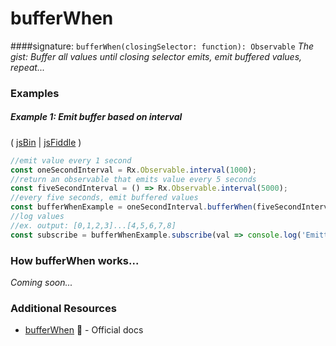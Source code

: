 # bufferWhen
####signature: `bufferWhen(closingSelector: function): Observable`
*The gist: Buffer all values until closing selector emits, emit buffered values, repeat...*


### Examples

##### Example 1: Emit buffer based on interval

( [jsBin](http://jsbin.com/vugerupube/1/edit?js,console) | [jsFiddle](https://jsfiddle.net/btroncone/nr9agfuL/) )

```js
//emit value every 1 second
const oneSecondInterval = Rx.Observable.interval(1000);
//return an observable that emits value every 5 seconds
const fiveSecondInterval = () => Rx.Observable.interval(5000);
//every five seconds, emit buffered values
const bufferWhenExample = oneSecondInterval.bufferWhen(fiveSecondInterval);
//log values
//ex. output: [0,1,2,3]...[4,5,6,7,8]
const subscribe = bufferWhenExample.subscribe(val => console.log('Emitted Buffer: ', val));
```

### How bufferWhen works...
*Coming soon...*


### Additional Resources
* [bufferWhen](http://reactivex.io/rxjs/class/es6/Observable.js~Observable.html#instance-method-bufferWhen) :newspaper: - Official docs